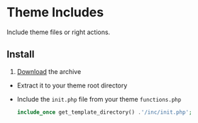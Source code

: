 # Theme Includes

Include theme files or right actions.

## Install

1. [Download](https://github.com/ThemeFuse/Theme-Includes/releases/latest) the archive
* Extract it to your theme root directory
* Include the `init.php` file from your theme `functions.php`

	```php
	include_once get_template_directory() .'/inc/init.php';
	```